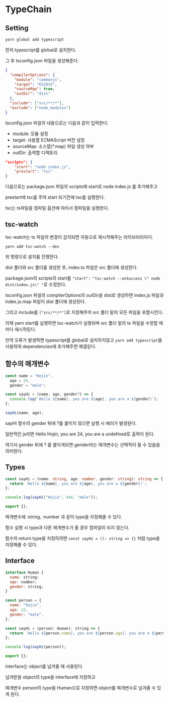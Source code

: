 # TypeChain

## Setting

```zsh
yarn global add typescript
```

먼저 typescript를 global로 설치한다.

그 후 tsconfig.json 파일을 생성해준다.

```json
{
  "compilerOptions": {
    "module": "commonjs",
    "target": "ES2015",
    "sourceMap": true,
    "outDir": "dist"
  },
  "include": ["src/**/*"],
  "exclude": ["node_modules"]
}
```

tsconfig.json 파일의 내용으로는 다음과 같이 입력한다.

- module: 모듈 설정
- target: 사용할 ECMAScript 버전 설정
- sourceMap: 소스맵(\*.map) 파일 생성 여부
- outDir: 출력할 디렉토리

```json
"scripts": {
    "start": "node index.js",
    "prestart": "tsc"
}
```

다음으로는 package.json 파일의 scripts에 start로 node index.js 를 추가해주고

prestart에 tsc를 주어 start 되기전에 tsc를 실행한다.

tsc는 ts파일을 컴파일 옵션에 따라서 컴파일을 실행한다.

## tsc-watch

tsc-watch는 ts 파일의 변경이 감지되면 자동으로 재시작해주는 라이브러리이다.

```ssh
yarn add tsc-watch --dev
```

위 명령으로 설치를 진행한다.

dist 폴더와 src 폴더를 생성한 후, index.ts 파일은 src 폴더에 생성한다.

package.json의 scripts의 start를 `"start": "tsc-watch --onSuccess \" node dist/index.js\" "`로 수정한다.

tsconfig.json 파일의 compilerOptions의 outDir을 dist로 생성하면 index.js 파일과 index.js.map 파일이 dist 폴더에 생성된다.

그리고 include를 `["src/**/*"]`로 지정해주어 src 폴더 밑의 모든 파일을 포함시킨다.

이제 yarn start를 실행하면 tsc-watch가 실행되며 src 폴더 밑의 ts 파일을 수정할 때마다 재시작된다.

만약 오류가 발생하면 typescript를 global로 설치하지않고 `yarn add typescript`를 사용하여 dependencies에 추가해주면 해결된다.

## 함수의 매개변수

```ts
const name = "Hojin",
  age = 24,
  gender = "male";

const sayHi = (name, age, gender?) => {
  console.log(`Hello ${name}, you are ${age}, you are a ${gender}`);
};

sayHi(name, age);
```

sayHi 함수의 gender 뒤에 ?를 붙이지 않으면 실행 시 에러가 발생된다.

일반적인 js라면 Hello Hojin, you are 24, you are a undefined로 출력이 된다.

여기서 gender 뒤에 ? 를 붙이게되면 gender라는 매개변수는 선택적이 될 수 있음을 의미한다.

## Types

```ts
const sayHi = (name: string, age: number, gender: string): string => {
  return `Hello ${name}, you are ${age}, you are a ${gender}!`;
};

console.log(sayHi("Hojin", 444, "male"));

export {};
```

매개변수에 :string, :number 과 같이 type을 지정해줄 수 있다.

함수 실행 시 type과 다른 매개변수가 올 경우 컴파일이 되지 않는다.

함수의 return type을 지정하려면 `const sayHi = (): string => {}` 처럼 type을 지정해줄 수 있다.

## Interface

```js
interface Human {
  name: string;
  age: number;
  gender: string;
}

const person = {
  name: "hojin",
  age: 22,
  gender: "male",
};

const sayHi = (person: Human): string => {
  return `Hello ${person.name}, you are ${person.age}, you are a ${person.gender}!`;
};

console.log(sayHi(person));

export {};
```

interface는 object를 넘겨줄 때 사용된다.

넘겨받을 object의 type을 interface에 지정하고

매개변수 person의 type을 Human으로 지정하면 object를 매개변수로 넘겨줄 수 있게 된다.
